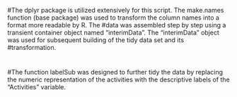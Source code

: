 #The dplyr package is utilized extensively for this script. The make.names function (base package) was used to transform the column names into a format more readable by R. The #data was assembled step by step using a transient container object named “interimData”. The “interimData” object was used for subsequent building of the tidy data set and its #transformation.
#
#The function labelSub was designed to further tidy the data by replacing the numeric representation of the activities with the descriptive labels of the “Activities” variable.